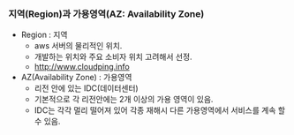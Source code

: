 
### 지역(Region)과 가용영역(AZ: Availability Zone)
- Region : 지역 
  + aws 서버의 물리적인 위치.
  + 개발하는 위치와 주요 소비자 위치 고려해서 선정.
  + http://www.cloudping.info
- AZ(Availability Zone) : 가용영역
  + 리전 안에 있는 IDC(데이터센터)
  + 기본적으로 각 리전안에는 2개 이상의 가용 영역이 있음.
  + IDC는 각각 멀리 떨어져 있어 각종 재해시 다른 가용영역에서 서비스를 계속 할 수 있음.



